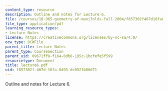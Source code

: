 ```yaml
---
content_type: resource
description: Outline and notes for Lecture 6.
file: /courses/18-965-geometry-of-manifolds-fall-2004/f857302f467d16fa8493dc0921b86d71_lecture6.pdf
file_type: application/pdf
learning_resource_types:
- Lecture Notes
license: https://creativecommons.org/licenses/by-nc-sa/4.0/
ocw_type: OCWFile
parent_title: Lecture Notes
parent_type: CourseSection
parent_uid: 09671ff8-f164-6db8-195c-1bcfefe5f599
resourcetype: Document
title: lecture6.pdf
uid: f857302f-467d-16fa-8493-dc0921b86d71
---
```

Outline and notes for Lecture 6.